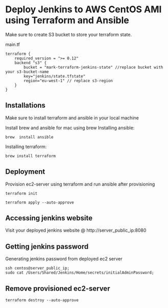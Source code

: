 
# Deploy Jenkins to AWS CentOS AMI using Terraform and Ansible
Make sure to create S3 bucket to store your terraform state.

main.tf
```
terraform {
	required_version = ">= 0.12"
	backend "s3" {
		bucket = "mark-terraform-jenkins-state" //replace bucket with your s3-bucket-name
		key="jenkins/state.tfstate"
		region="eu-west-1" // replace s3-region
	}
}
```

## Installations
Make sure to install terraform and ansible in your local machine

Install brew and ansible for mac using brew
Installing ansible:

```
brew  install ansible
```

Installing terraform:
```
brew install terraform
```

## Deployment
Provision ec2-server using terraform and run ansible after provisioning 

```
terraform init
```

```
terraform apply --auto-approve
```

## Accessing jenkins website
Visit your deployed jenkins website @ http://server_public_ip:8080

## Getting jenkins password 
Generating jenkins password from deployed ec2 server
```
ssh centos@server_public_ip;
sudo cat /Users/Shared/Jenkins/Home/secrets/initialAdminPassword;
```


## Remove provisioned ec2-server
```
terraform destroy --auto-approve
```